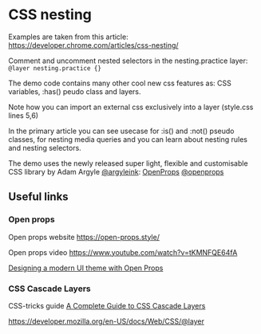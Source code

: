 # CSS nesting

Examples are taken from this article: https://developer.chrome.com/articles/css-nesting/

Comment and uncomment  nested selectors in the nesting.practice layer: ```@layer nesting.practice {}```

The demo code contains many other cool new css features as: CSS variables, :has() peudo class and layers.

Note how you can import an external css exclusively into a layer (style.css lines 5,6)

In the primary article you can see usecase for :is() and :not() pseudo classes, for nesting media queries and you can learn about nesting rules and nesting selectors.

The demo uses the newly released super light, flexible and customisable CSS library by Adam Argyle [@argyleink](https://twitter.com/argyleink): [OpenProps](https://open-props.style/) [@openprops](https://twitter.com/openprops)




## Useful links

### Open props

Open props website https://open-props.style/ 

Open props video https://www.youtube.com/watch?v=tKMNFQE64fA 

[Designing a modern UI theme with Open Props](https://blog.logrocket.com/designing-modern-theme-open-props/)



### CSS Cascade Layers

CSS-tricks guide [A Complete Guide to CSS Cascade Layers](https://css-tricks.com/css-cascade-layers/)

https://developer.mozilla.org/en-US/docs/Web/CSS/@layer




